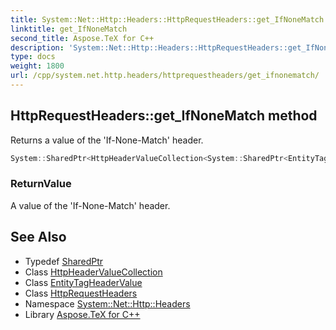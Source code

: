 ```yaml
---
title: System::Net::Http::Headers::HttpRequestHeaders::get_IfNoneMatch method
linktitle: get_IfNoneMatch
second_title: Aspose.TeX for C++
description: 'System::Net::Http::Headers::HttpRequestHeaders::get_IfNoneMatch method. Returns a value of the ''If-None-Match'' header in C++.'
type: docs
weight: 1800
url: /cpp/system.net.http.headers/httprequestheaders/get_ifnonematch/
---
```

## HttpRequestHeaders::get_IfNoneMatch method


Returns a value of the 'If-None-Match' header.

```cpp
System::SharedPtr<HttpHeaderValueCollection<System::SharedPtr<EntityTagHeaderValue>>> System::Net::Http::Headers::HttpRequestHeaders::get_IfNoneMatch()
```


### ReturnValue

A value of the 'If-None-Match' header.

## See Also

* Typedef [SharedPtr](../../../system/sharedptr/)
* Class [HttpHeaderValueCollection](../../httpheadervaluecollection/)
* Class [EntityTagHeaderValue](../../entitytagheadervalue/)
* Class [HttpRequestHeaders](../)
* Namespace [System::Net::Http::Headers](../../)
* Library [Aspose.TeX for C++](../../../)
